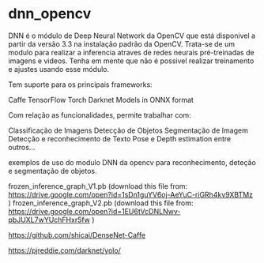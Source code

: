 # dnn_opencv

DNN é o módulo de Deep Neural Network da OpenCV que está disponivel a partir da versão 3.3 na instalação padrão da OpenCV. Trata-se de um modulo para realizar a inferencia atraves de redes neurais pré-treinadas de imagens e videos. Tenha em mente que não é possivel realizar treinamento e ajustes usando esse módulo.
 
Tem suporte para os principais frameworks:

  Caffe
  TensorFlow
  Torch
  Darknet
  Models in ONNX format

Com relação as funcionalidades, permite trabalhar com:

  Classificação de Imagens
  Detecção de Objetos
  Segmentação de Imagem
  Detecção e reconhecimento de Texto
  Pose e Depth estimation
  entre outros...
  

exemplos de uso do modulo DNN da opencv para reconhecimento, deteção e segmentação de objetos.

frozen_inference_graph_V1.pb (download this file from: https://drive.google.com/open?id=1sDn1guYV6oj-AeYuC-riGRh4kv9XBTMz )
frozen_inference_graph_V2.pb (download this file from: https://drive.google.com/open?id=1EU6tVcDNLNwv-pbJUXL7wYUchFHxr5fw )

https://github.com/shicai/DenseNet-Caffe

https://pjreddie.com/darknet/yolo/
